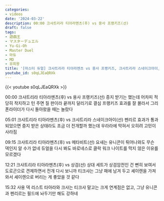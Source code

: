 ```yaml
---
categories:
- videos
date: '2024-03-22'
description: 00:00 크샤트리라 티아라멘츠(후) vs 용사 프랭키즈(선)
draft: false
tags:
- 遊戯王
- マスターデュエル
- Yu-Gi-Oh
- Master Duel
- 마듀
- MD
- 유희왕
title: '[마스터 듀얼] 크샤트리라 티아라멘츠 vs 용사 프랭키즈, 크샤트리라 스네이크아이, 메타비트, 상검: 초융합 2장의 기적'
youtube_id: s0qLJEaQRXk
---
```



{{< youtube s0qLJEaQRXk >}}

00:00 크샤트리라 티아라멘츠(후) vs 용사 프랭키즈(선)
증지 받기는 했는데 어차피 적당히 착지하고 턴 주면 질 판이라 끝까지 달리기로 결심 
프랭키즈 효과를 잘 몰라서 그리폰라이더가 다시 돌아왔을 때는 놀랐다

05:01 크샤트리라 티아라멘츠(후) vs 크샤트리라 스네이크아이(선)
펜리르 효과가 통과 되었으면 증지 받은 상태라도 조금 더 전개할까 했는데 우라라에 막혀서 오히려 고민이 사라짐

09:15 크샤트리라 티아라멘츠(후) vs 메타비트(선)
요새는 유니콘이 튀어나와도 무슨 덱인지 알 수가 없네
듀얼을 다시 봐도 바로네스로 클락 워크 나이트를 막지 않은 이유를 모르겠다

12:21 크샤트리라 티아라멘츠(후) vs 상검(선)
상대 세트가 상검암전인 건 뻔히 보여서 도로곤으로 견제하면서 전개
다시 보니까 티크샤는 그냥 패에 남겨 두고 셰이렌을 가져와서 셰이렌으로 버리는 게 좋았을 것 같다

15:32 사용 덱 리스트
타아라와 크샤는 티크샤 말고는 크게 연계점은 없고, 그냥 유니콘과 펜리르는 필드에 놔두기만 해도 강하네